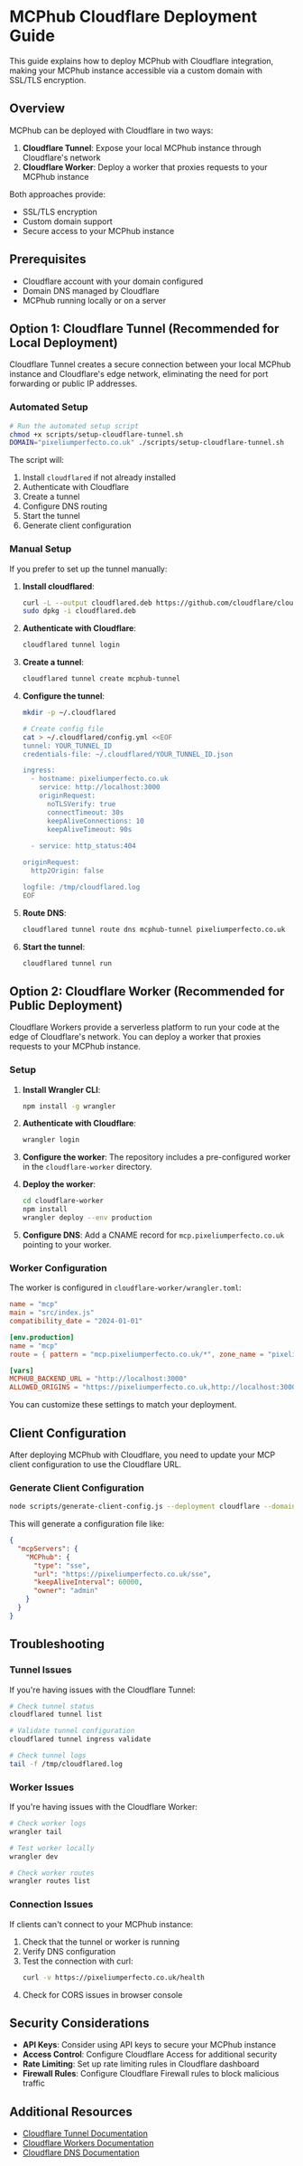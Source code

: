 # MCPhub Cloudflare Deployment Guide

This guide explains how to deploy MCPhub with Cloudflare integration, making your MCPhub instance accessible via a custom domain with SSL/TLS encryption.

## Overview

MCPhub can be deployed with Cloudflare in two ways:

1. **Cloudflare Tunnel**: Expose your local MCPhub instance through Cloudflare's network
2. **Cloudflare Worker**: Deploy a worker that proxies requests to your MCPhub instance

Both approaches provide:
- SSL/TLS encryption
- Custom domain support
- Secure access to your MCPhub instance

## Prerequisites

- Cloudflare account with your domain configured
- Domain DNS managed by Cloudflare
- MCPhub running locally or on a server

## Option 1: Cloudflare Tunnel (Recommended for Local Deployment)

Cloudflare Tunnel creates a secure connection between your local MCPhub instance and Cloudflare's edge network, eliminating the need for port forwarding or public IP addresses.

### Automated Setup

```bash
# Run the automated setup script
chmod +x scripts/setup-cloudflare-tunnel.sh
DOMAIN="pixeliumperfecto.co.uk" ./scripts/setup-cloudflare-tunnel.sh
```

The script will:
1. Install `cloudflared` if not already installed
2. Authenticate with Cloudflare
3. Create a tunnel
4. Configure DNS routing
5. Start the tunnel
6. Generate client configuration

### Manual Setup

If you prefer to set up the tunnel manually:

1. **Install cloudflared**:
   ```bash
   curl -L --output cloudflared.deb https://github.com/cloudflare/cloudflared/releases/latest/download/cloudflared-linux-amd64.deb
   sudo dpkg -i cloudflared.deb
   ```

2. **Authenticate with Cloudflare**:
   ```bash
   cloudflared tunnel login
   ```

3. **Create a tunnel**:
   ```bash
   cloudflared tunnel create mcphub-tunnel
   ```

4. **Configure the tunnel**:
   ```bash
   mkdir -p ~/.cloudflared
   
   # Create config file
   cat > ~/.cloudflared/config.yml <<EOF
   tunnel: YOUR_TUNNEL_ID
   credentials-file: ~/.cloudflared/YOUR_TUNNEL_ID.json
   
   ingress:
     - hostname: pixeliumperfecto.co.uk
       service: http://localhost:3000
       originRequest:
         noTLSVerify: true
         connectTimeout: 30s
         keepAliveConnections: 10
         keepAliveTimeout: 90s
     
     - service: http_status:404
   
   originRequest:
     http2Origin: false
   
   logfile: /tmp/cloudflared.log
   EOF
   ```

5. **Route DNS**:
   ```bash
   cloudflared tunnel route dns mcphub-tunnel pixeliumperfecto.co.uk
   ```

6. **Start the tunnel**:
   ```bash
   cloudflared tunnel run
   ```

## Option 2: Cloudflare Worker (Recommended for Public Deployment)

Cloudflare Workers provide a serverless platform to run your code at the edge of Cloudflare's network. You can deploy a worker that proxies requests to your MCPhub instance.

### Setup

1. **Install Wrangler CLI**:
   ```bash
   npm install -g wrangler
   ```

2. **Authenticate with Cloudflare**:
   ```bash
   wrangler login
   ```

3. **Configure the worker**:
   The repository includes a pre-configured worker in the `cloudflare-worker` directory.

4. **Deploy the worker**:
   ```bash
   cd cloudflare-worker
   npm install
   wrangler deploy --env production
   ```

5. **Configure DNS**:
   Add a CNAME record for `mcp.pixeliumperfecto.co.uk` pointing to your worker.

### Worker Configuration

The worker is configured in `cloudflare-worker/wrangler.toml`:

```toml
name = "mcp"
main = "src/index.js"
compatibility_date = "2024-01-01"

[env.production]
name = "mcp"
route = { pattern = "mcp.pixeliumperfecto.co.uk/*", zone_name = "pixeliumperfecto.co.uk" }

[vars]
MCPHUB_BACKEND_URL = "http://localhost:3000"
ALLOWED_ORIGINS = "https://pixeliumperfecto.co.uk,http://localhost:3000"
```

You can customize these settings to match your deployment.

## Client Configuration

After deploying MCPhub with Cloudflare, you need to update your MCP client configuration to use the Cloudflare URL.

### Generate Client Configuration

```bash
node scripts/generate-client-config.js --deployment cloudflare --domain pixeliumperfecto.co.uk
```

This will generate a configuration file like:

```json
{
  "mcpServers": {
    "MCPhub": {
      "type": "sse",
      "url": "https://pixeliumperfecto.co.uk/sse",
      "keepAliveInterval": 60000,
      "owner": "admin"
    }
  }
}
```

## Troubleshooting

### Tunnel Issues

If you're having issues with the Cloudflare Tunnel:

```bash
# Check tunnel status
cloudflared tunnel list

# Validate tunnel configuration
cloudflared tunnel ingress validate

# Check tunnel logs
tail -f /tmp/cloudflared.log
```

### Worker Issues

If you're having issues with the Cloudflare Worker:

```bash
# Check worker logs
wrangler tail

# Test worker locally
wrangler dev

# Check worker routes
wrangler routes list
```

### Connection Issues

If clients can't connect to your MCPhub instance:

1. Check that the tunnel or worker is running
2. Verify DNS configuration
3. Test the connection with curl:
   ```bash
   curl -v https://pixeliumperfecto.co.uk/health
   ```
4. Check for CORS issues in browser console

## Security Considerations

- **API Keys**: Consider using API keys to secure your MCPhub instance
- **Access Control**: Configure Cloudflare Access for additional security
- **Rate Limiting**: Set up rate limiting rules in Cloudflare dashboard
- **Firewall Rules**: Configure Cloudflare Firewall rules to block malicious traffic

## Additional Resources

- [Cloudflare Tunnel Documentation](https://developers.cloudflare.com/cloudflare-one/connections/connect-apps/)
- [Cloudflare Workers Documentation](https://developers.cloudflare.com/workers/)
- [Cloudflare DNS Documentation](https://developers.cloudflare.com/dns/)

